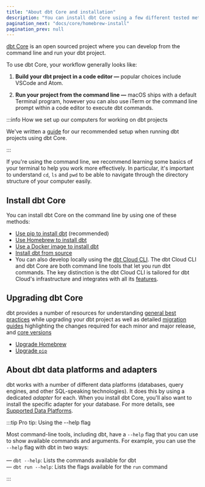 ```yaml
---
title: "About dbt Core and installation"
description: "You can install dbt Core using a few different tested methods."
pagination_next: "docs/core/homebrew-install"
pagination_prev: null
---
```


[dbt Core](https://github.com/dbt-labs/dbt-core) is an open sourced project where you can develop from the command line and run your dbt project.

To use dbt Core, your workflow generally looks like:

1. **Build your dbt project in a code editor &mdash;** popular choices include VSCode and Atom.

2. **Run your project from the command line &mdash;** macOS ships with a default Terminal program, however you can also use iTerm or the command line prompt within a code editor to execute dbt commands.

:::info How we set up our computers for working on dbt projects

We've written a [guide](https://discourse.getdbt.com/t/how-we-set-up-our-computers-for-working-on-dbt-projects/243) for our recommended setup when running dbt projects using dbt Core.

:::

If you're using the command line, we recommend learning some basics of your terminal to help you work more effectively. In particular, it's important to understand `cd`, `ls` and `pwd` to be able to navigate through the directory structure of your computer easily.

## Install dbt Core

You can install dbt Core on the command line by using one of these methods:

- [Use pip to install dbt](/docs/core/pip-install) (recommended)
- [Use Homebrew to install dbt](/docs/core/homebrew-install)
- [Use a Docker image to install dbt](/docs/core/docker-install)
- [Install dbt from source](/docs/core/source-install)
- You can also develop locally using the [dbt Cloud CLI](/docs/cloud/cloud-cli-installation). The dbt Cloud CLI and dbt Core are both command line tools that let you run dbt commands. The key distinction is the dbt Cloud CLI is tailored for dbt Cloud's infrastructure and integrates with all its [features](/docs/cloud/about-cloud/dbt-cloud-features).

## Upgrading dbt Core

dbt provides a number of resources for understanding [general best practices](/blog/upgrade-dbt-without-fear) while upgrading your dbt project as well as detailed [migration guides](/docs/dbt-versions/core-upgrade/upgrading-to-v1.4) highlighting the changes required for each minor and major release, and [core versions](/docs/dbt-versions/core)

- [Upgrade Homebrew](/docs/core/homebrew-install#upgrading-dbt-and-your-adapter)
- [Upgrade `pip`](/docs/core/pip-install#change-dbt-core-versions)


## About dbt data platforms and adapters

dbt works with a number of different data platforms (databases, query engines, and other SQL-speaking technologies). It does this by using a dedicated _adapter_ for each. When you install dbt Core, you'll also want to install the specific adapter for your database. For more details, see [Supported Data Platforms](/docs/supported-data-platforms).

:::tip Pro tip: Using the --help flag

Most command-line tools, including dbt, have a `--help` flag that you can use to show available commands and arguments. For example, you can use the `--help` flag with dbt in two ways:<br /><br />
&mdash; `dbt --help`: Lists the commands available for dbt<br />
&mdash; `dbt run --help`: Lists the flags available for the `run` command

:::



